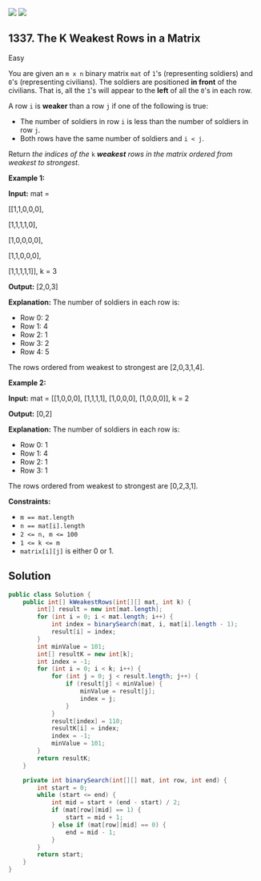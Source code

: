 [![](https://img.shields.io/github/stars/javadev/LeetCode-in-Java?label=Stars&style=flat-square)](https://github.com/javadev/LeetCode-in-Java)
[![](https://img.shields.io/github/forks/javadev/LeetCode-in-Java?label=Fork%20me%20on%20GitHub%20&style=flat-square)](https://github.com/javadev/LeetCode-in-Java/fork)

## 1337\. The K Weakest Rows in a Matrix

Easy

You are given an `m x n` binary matrix `mat` of `1`'s (representing soldiers) and `0`'s (representing civilians). The soldiers are positioned **in front** of the civilians. That is, all the `1`'s will appear to the **left** of all the `0`'s in each row.

A row `i` is **weaker** than a row `j` if one of the following is true:

*   The number of soldiers in row `i` is less than the number of soldiers in row `j`.
*   Both rows have the same number of soldiers and `i < j`.

Return _the indices of the_ `k` _**weakest** rows in the matrix ordered from weakest to strongest_.

**Example 1:**

**Input:** mat = 

[[1,1,0,0,0], 

[1,1,1,1,0], 

[1,0,0,0,0], 

[1,1,0,0,0], 

[1,1,1,1,1]], k = 3

**Output:** [2,0,3]

**Explanation:** The number of soldiers in each row is: 
- Row 0: 2 
- Row 1: 4 
- Row 2: 1 
- Row 3: 2 
- Row 4: 5 
  
The rows ordered from weakest to strongest are [2,0,3,1,4].

**Example 2:**

**Input:** mat = \[\[1,0,0,0], [1,1,1,1], [1,0,0,0], [1,0,0,0]], k = 2

**Output:** [0,2]

**Explanation:** The number of soldiers in each row is: 
- Row 0: 1 
- Row 1: 4 
- Row 2: 1 
- Row 3: 1 
  
The rows ordered from weakest to strongest are [0,2,3,1].

**Constraints:**

*   `m == mat.length`
*   `n == mat[i].length`
*   `2 <= n, m <= 100`
*   `1 <= k <= m`
*   `matrix[i][j]` is either 0 or 1.

## Solution

```java
public class Solution {
    public int[] kWeakestRows(int[][] mat, int k) {
        int[] result = new int[mat.length];
        for (int i = 0; i < mat.length; i++) {
            int index = binarySearch(mat, i, mat[i].length - 1);
            result[i] = index;
        }
        int minValue = 101;
        int[] resultK = new int[k];
        int index = -1;
        for (int i = 0; i < k; i++) {
            for (int j = 0; j < result.length; j++) {
                if (result[j] < minValue) {
                    minValue = result[j];
                    index = j;
                }
            }
            result[index] = 110;
            resultK[i] = index;
            index = -1;
            minValue = 101;
        }
        return resultK;
    }

    private int binarySearch(int[][] mat, int row, int end) {
        int start = 0;
        while (start <= end) {
            int mid = start + (end - start) / 2;
            if (mat[row][mid] == 1) {
                start = mid + 1;
            } else if (mat[row][mid] == 0) {
                end = mid - 1;
            }
        }
        return start;
    }
}
```